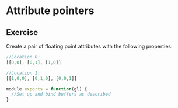 # Attribute pointers


## Exercise

Create a pair of floating point attributes with the following properties:

```javascript
//Location 0:
[[0,0], [0,1], [1,0]]

//Location 1:
[[1,0,0], [0,1,0], [0,0,1]]
```

```javascript
module.exports = function(gl) {
  //Set up and bind buffers as described
}
```
